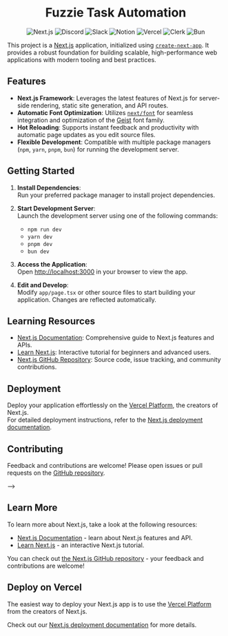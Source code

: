 <p align="center">
    <h1 align="center">Fuzzie Task Automation</h1>
</p>


<p align="center">
    <img src="https://img.shields.io/badge/Next.js-000000?style=for-the-badge&logo=nextdotjs&logoColor=white" alt="Next.js">
    <img src="https://img.shields.io/badge/Discord-5865F2?style=for-the-badge&logo=discord&logoColor=white" alt="Discord">
    <img src="https://img.shields.io/badge/Slack-4A154B?style=for-the-badge&logo=slack&logoColor=white" alt="Slack">
    <img src="https://img.shields.io/badge/Notion-000000?style=for-the-badge&logo=notion&logoColor=white" alt="Notion">
    <img src="https://img.shields.io/badge/Vercel-000000?style=for-the-badge&logo=vercel&logoColor=white" alt="Vercel">
    <img src="https://img.shields.io/badge/Clerk-7F3AED?style=for-the-badge&logo=clerk&logoColor=white" alt="Clerk">
    <img src="https://img.shields.io/badge/Bun-ff69b4?style=for-the-badge&logo=bun&logoColor=white" alt="Bun">
</p>

This project is a [Next.js](https://nextjs.org) application, initialized using [`create-next-app`](https://nextjs.org/docs/app/api-reference/cli/create-next-app). It provides a robust foundation for building scalable, high-performance web applications with modern tooling and best practices.

## Features

- **Next.js Framework**: Leverages the latest features of Next.js for server-side rendering, static site generation, and API routes.
- **Automatic Font Optimization**: Utilizes [`next/font`](https://nextjs.org/docs/app/building-your-application/optimizing/fonts) for seamless integration and optimization of the [Geist](https://vercel.com/font) font family.
- **Hot Reloading**: Supports instant feedback and productivity with automatic page updates as you edit source files.
- **Flexible Development**: Compatible with multiple package managers (`npm`, `yarn`, `pnpm`, `bun`) for running the development server.

## Getting Started

1. **Install Dependencies**:  
    Run your preferred package manager to install project dependencies.

2. **Start Development Server**:  
    Launch the development server using one of the following commands:
    - `npm run dev`
    - `yarn dev`
    - `pnpm dev`
    - `bun dev`

3. **Access the Application**:  
    Open [http://localhost:3000](http://localhost:3000) in your browser to view the app.

4. **Edit and Develop**:  
    Modify `app/page.tsx` or other source files to start building your application. Changes are reflected automatically.

## Learning Resources

- [Next.js Documentation](https://nextjs.org/docs): Comprehensive guide to Next.js features and APIs.
- [Learn Next.js](https://nextjs.org/learn): Interactive tutorial for beginners and advanced users.
- [Next.js GitHub Repository](https://github.com/vercel/next.js): Source code, issue tracking, and community contributions.

## Deployment

Deploy your application effortlessly on the [Vercel Platform](https://vercel.com/new?utm_medium=default-template&filter=next.js&utm_source=create-next-app&utm_campaign=create-next-app-readme), the creators of Next.js.  
For detailed deployment instructions, refer to the [Next.js deployment documentation](https://nextjs.org/docs/app/building-your-application/deploying).

## Contributing

Feedback and contributions are welcome! Please open issues or pull requests on the [GitHub repository](https://github.com/vercel/next.js).

-->

## Learn More

To learn more about Next.js, take a look at the following resources:

- [Next.js Documentation](https://nextjs.org/docs) - learn about Next.js features and API.
- [Learn Next.js](https://nextjs.org/learn) - an interactive Next.js tutorial.

You can check out [the Next.js GitHub repository](https://github.com/vercel/next.js) - your feedback and contributions are welcome!

## Deploy on Vercel

The easiest way to deploy your Next.js app is to use the [Vercel Platform](https://vercel.com/new?utm_medium=default-template&filter=next.js&utm_source=create-next-app&utm_campaign=create-next-app-readme) from the creators of Next.js.

Check out our [Next.js deployment documentation](https://nextjs.org/docs/app/building-your-application/deploying) for more details.
